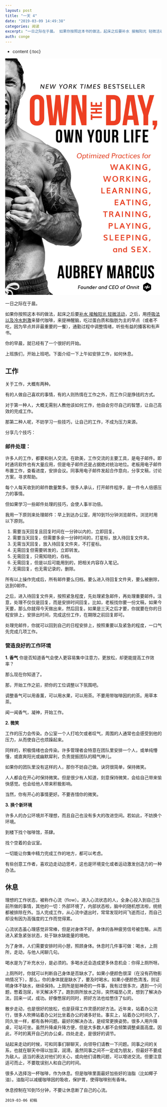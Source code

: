 ```yaml
---
layout: post
title: "一天 4"
date: "2019-03-09 14:49:38"
categories: 阅读
excerpt: "一日之际在于晨。 如果你按照这本书的做法，起床之后要补水 接触阳光 轻微活动，之后，用呼吸法 以及冷水刺激来替代咖啡，来提神醒脑，吃过蛋白质和脂..."
auth: conge
---
```

* content
{:toc}

![《Own the day, Own your life》](/assets/images/阅读/118382-0e0f7f91dcb7cdec.png)

一日之际在于晨。

如果你按照这本书的做法，起床之后要[补水 接触阳光 轻微活动](https://www.jianshu.com/p/3494e6862f33)，之后，用[呼吸法 以及冷水刺激](https://www.jianshu.com/p/468305d5c1cf)来替代咖啡，来提神醒脑，吃过蛋白质和脂肪为主的早点（或者不吃，因为早点并非最重要的一餐），通勤过程中调整情绪，听些有益的播客和有声书。

你的早晨，就已经有了一个很好的开始。

上班族们，开始上班吧。下面介绍一下上午如安排工作，如何休息。

## 工作

关于工作，大概有两种。

有的人做自己喜欢的事情，有的人则热情在工作之外，而工作只是挣钱的方式。

对于第一种人，大概无需别人教他该如何工作，他自会穷尽自己的智慧，让自己高效的完成工作。

那第二种人呢，不妨学习一些技巧，让自己的工作，不成为压力来源。

分享几个技巧：

### 邮件处理：
许多人的工作，都要和别人交流。在欧美，工作交流的主要工具，是电子邮件。即时通讯软件也有大量应用，但是电子邮件还是占据绝对统治地位。老板用电子邮件布置工作，查看进度，安排会议。同事用电子邮件发起合作意向，分享文稿，讨论方案，寻求帮助。

每个人每天收到的邮件数量繁多。很多人承认，打开邮件程序，是一件令人倍感压力的事情。

但如果学习一些邮件处理的技巧，会使人事半功倍。

我用一下原则来处理邮件：早上到达办公室，用10到15分钟浏览邮件。浏览时用以下原则。
1. 需要当天回复且回复时间在一分钟以内的，立即回复。
2. 需要当天回复，但需要多余一分钟时间的，打星标，放入待回复文件夹。
3. 无需当天回复，放入待回复文件夹，不打星标。
4. 无需回复但需要转发的，立即转发。
5. 无需回复，只需知晓的，存档。
6. 无需回复，但是以后可能用到的，把相关内容存入笔记。
7. 无需回复，也无需记录的，删除。

所有以上操作完成后，所有邮件要么归档，要么进入待回复文件夹，要么被删除，达到0邮件。

之后，进入待回复文件夹，按照紧急程度，先处理紧急邮件，再处理重要邮件。注意，处理不仅仅是回复，而是安排时间回复。比如，老板找你要一份文稿，如果今天要，那么你就得今天做出来，然后回复。如果是三天之后才要，你就要在你的日程安排上，安排出时间，完成这份工作，在期限之前回复即可。

处理完邮件，你就可以回到自己的日程安排上，按照重要以及紧急的程度，一口气先完成几项工作。

### 营造良好的工作环境
__1. 香气__
你是否知道香气会使人更容易集中注意力，更放松，却更能提高工作效率？

那么现在你知道了。

那，开始工作之前，把你的工位调整以下氛围吧。

调整香气可以用香薰，可以用水果，可以用茶。不要用带咖啡因的的茶。用草本茶。

闻一闻香气，凝神，开始工作。

__2. 微笑__

工作的压力会传染。办公室一个人打哈欠或者叹气，周围的人通常也会感受到他的压力，从而使自己也烦躁起来。

同样的，积极情绪也会传染。许多管理者会特意在团队里安排一个人，或单纯懵懂，或直爽阳光或幽默犀利，负责提振团队的精气神儿。

如果你的团队里没有这样的人，那你不妨自己做。诀窍很简单，保持微笑。

人人都会在开心时保持微笑。但是很少有人知道，刻意保持微笑，会给自己带来愉快感觉。也会给他人带来积极影响。

当然，你有开心的事情更好。不要吝惜你的微笑。

__3. 换个新环境__

许多人的办公环境并不理想，而且自己也没有多大的改进空间。若如此，不妨换个环境。

到楼下找个咖啡馆，茶肆。

找个空着的会议室。

一切能让你集中精力完成工作的地方，都可以考虑。

有些创意工作者，喜欢边走动边思考，这也是环境变化或者运动激发创造力的一种办法。


## 休息

理想的工作状态，被称作心流（flow）。进入心流状态的人，全身心投入到自己当前所做的事情，其他的一切：外部环境了，内部状态啦，脑中的随机想法啦，统统都被排除在外。当人完成工作，从心流中退出时，常常发现时间飞逝而过，而自己却没有因为高强度的工作而觉得累。

心流状态虽心理感觉非常棒，但是对身体不好。身体的各种疲劳信号被忽略，从而进入紧急紧张状态，处于缺水缺能量的境地。

为了身体，人们需要安排时间小憩，照顾身体。休息时几件事可做：喝水，上厕所，走动，与他人闲聊几句。

喝水是为了补充水分，是必须的。多喝水还会造成更多休息机会：你得上厕所呀。

上厕所时，你就可以判断自己身体是否缺水了。如果小便颜色很深（在没有药物影响情况下），那么，你的身体就是缺水了，要及时喝水。如果小便颜色清浅，则证明身体不缺水，继续保持。上厕所是挺神奇的一件事，我有过很多次，遇到一个问题，憋着泡尿，半天解决不了。跑到厕所放水之际，突然福至心灵，想到了解决办法，回来一试，成功。好像憋尿的同时，把好方法也给憋住了似的。

散步走动，也是很好的放松，也是获得工作灵感的好方法。近年来，站着办公流行，很多人吹捧站着办公对比坐着办公的诸多好处。事实上，站着办公时间久了，同久坐一样，都有各种问题。最好的解决办法，是经常更换姿势。很多人用升降桌，可站可坐。虽然升降桌升降方便，但是大多数人都不会频繁调整桌面高度。因此，不时的离开自己的办公桌，四处走走，是很好的调节。

站起来走动的时候，可和同事们聊聊天，向领导们请教一下问题。同事之间的关系，也就在聊天中得以加深，润滑。虽然同事之间不一定成为朋友，但最好不要成为敌人。适当的表达对他们的关心，或向他们请教问题，可以增进交流。但要注意适可而止，不要耽误别人和自己的时间。

很多人选择泡一杯咖啡，作为休息。但是咖啡里面最好加些好的油脂（比如椰子油）。油脂可以减缓咖啡因的吸收，保护胃，使得咖啡别有香味。

休息控制在10到15分钟，不要让休息断了自己的心流。


```
2019-03-06 初稿
```
